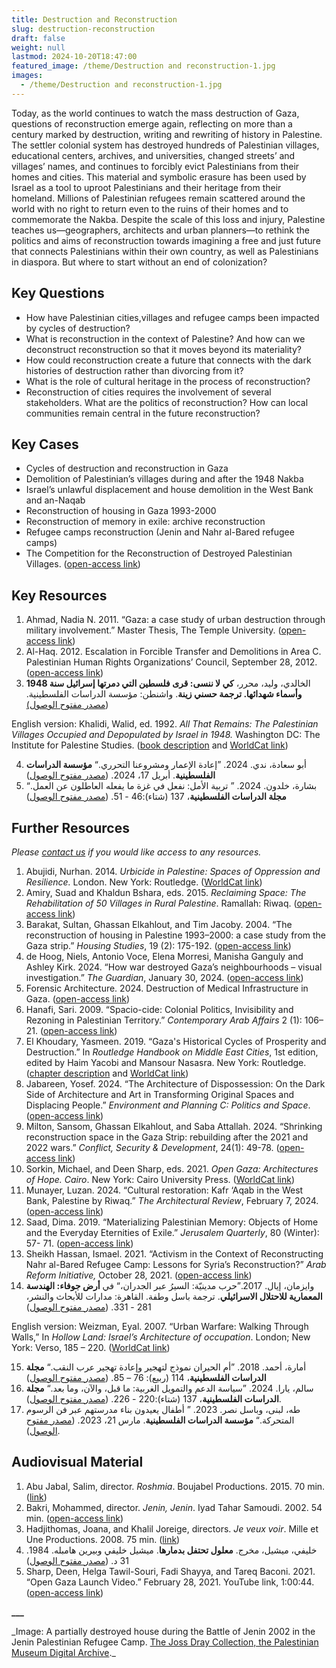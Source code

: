 ```yaml
---
title: Destruction and Reconstruction
slug: destruction-reconstruction
draft: false
weight: null
lastmod: 2024-10-20T18:47:00
featured_image: /theme/Destruction and reconstruction-1.jpg
images:
  - /theme/Destruction and reconstruction-1.jpg
---
```

Today, as the world continues to watch the mass destruction of Gaza, questions of reconstruction emerge again, reflecting on more than a century marked by destruction, writing and rewriting of history in Palestine. The settler colonial system has destroyed hundreds of Palestinian villages, educational centers, archives, and universities, changed streets’ and villages’ names, and continues to forcibly evict Palestinians from their homes and cities. This material and symbolic erasure has been used by Israel as a tool to uproot Palestinians and their heritage from their homeland. Millions of Palestinian refugees remain scattered around the world with no right to return even to the ruins of their homes and to commemorate the Nakba. Despite the scale of this loss and injury, Palestine teaches us—geographers, architects and urban planners—to rethink the politics and aims of reconstruction towards imagining a free and just future that connects Palestinians within their own country, as well as Palestinians in diaspora. But where to start without an end of colonization?

## Key Questions

- How have Palestinian cities,villages and refugee camps been impacted by cycles of destruction?
- What is reconstruction in the context of Palestine? And how can we deconstruct reconstruction so that it moves beyond its materiality?
- How could reconstruction create a future that connects with the dark histories of destruction rather than divorcing from it?
- What is the role of cultural heritage in the process of reconstruction?
- Reconstruction of cities requires the involvement of several stakeholders. What are the politics of reconstruction? How can local communities remain central in the future reconstruction?

## Key Cases

- Cycles of destruction and reconstruction in Gaza
- Demolition of Palestinian’s villages during and after the 1948 Nakba
- Israel’s unlawful displacement and house demolition in the West Bank and an-Naqab
- Reconstruction of housing in Gaza 1993-2000
- Reconstruction of memory in exile: archive reconstruction
- Refugee camps reconstruction (Jenin and Nahr al-Bared refugee camps)
- The Competition for the Reconstruction of Destroyed Palestinian Villages. ([open-access link](https://www.plands.org/en/competition-news))

## Key Resources

1. Ahmad, Nadia N. 2011. “Gaza: a case study of urban destruction through military involvement.” Master Thesis, The Temple University. ([open-access link](https://scholarshare.temple.edu/bitstream/handle/20.500.12613/645/Ahmad_temple_0225M_10714.pdf?sequence=1&isAllowed=y))
2. Al-Haq. 2012. Escalation in Forcible Transfer and Demolitions in Area C. Palestinian Human Rights Organizations’ Council, September 28, 2012. ([open-access link](https://docslib.org/doc/2743276/escalation-in-forcible-transfer-and-demolitions-in-area-c-al-haq-on))
3. الخالدي، وليد، محرر، **كي لا ننسى: قرى فلسطين التي دمرتها إسرائيل سنة 1948 وأسماء شهدائها. ترجمة حسني زينة**. واشنطن: مؤسسة الدراسات الفلسطينية. ([مصدر مفتوح الوصول)](https://archive.org/details/1948_20221204/page/n9/mode/2up)

English version: Khalidi, Walid, ed. 1992. _All That Remains: The Palestinian Villages Occupied and Depopulated by Israel in 1948._ Washington DC: The Institute for Palestine Studies. ([book description](https://www.palestine-studies.org/en/node/1649445) and [WorldCat link](https://search.worldcat.org/title/25632612))

4. أبو سعادة، ندي. 2024. ”إعادة الإعمار ومشروعنا التحرري.“ **مؤسسة الدراسات الفلسطينية**. أبريل 17، 2024. ([مصدر مفتوح الوصول](https://www.palestine-studies.org/ar/node/1655449))
5. بشارة، خلدون. 2024. ” تربية الأمل: نفعل في غزة ما يفعله العاطلون عن العمل.“ **مجلة الدراسات الفلسطينية**، 137 (شتاء):46 - 51. ([مصدر مفتوح الوصول](https://www.palestine-studies.org/ar/node/1654963))

## Further Resources

_Please&#32;[contact us](https://palestine.araburbanism.com/contact/)&#32;if you would like access to any resources._

1. Abujidi, Nurhan. 2014. _Urbicide in Palestine: Spaces of Oppression and Resilience._ London. New York: Routledge. ([WorldCat link](https://search.worldcat.org/title/863043800))
2. Amiry, Suad and Khaldun Bshara, eds. 2015. _Reclaiming Space: The Rehabilitation of 50 Villages in Rural Palestine_. Ramallah: Riwaq. ([open-access link](https://palestine.araburbanism.com/img/RECLAIMING%20SPACE%20RIWAQ%202015.pdf))
3. Barakat, Sultan, Ghassan Elkahlout, and Tim Jacoby. 2004. “The reconstruction of housing in Palestine 1993–2000: a case study from the Gaza strip.” _Housing Studies_, 19 (2): 175-192. ([open-access link](https://www.academia.edu/1165907/The_reconstruction_of_housing_in_Palestine_1993_2000_a_case_study_from_the_Gaza_Strip))
4. de Hoog, Niels, Antonio Voce, Elena Morresi, Manisha Ganguly and Ashley Kirk. 2024. “How war destroyed Gaza’s neighbourhoods – visual investigation.” _The Guardian_, January 30, 2024. ([open-access link](https://www.theguardian.com/world/ng-interactive/2024/jan/30/how-war-destroyed-gazas-neighbourhoods-visual-investigation?source=pmbug.com))
5. Forensic Architecture. 2024. Destruction of Medical Infrastructure in Gaza. ([open-access link](https://forensic-architecture.org/investigation/destruction-of-medical-infrastructure-in-gaza))
6. Hanafi, Sari. 2009. “Spacio-cide: Colonial Politics, Invisibility and Rezoning in Palestinian Territory.” _Contemporary Arab Affairs_ 2 (1): 106–21. ([open-access link](https://www.academia.edu/5966113/Spacio_cide_colonial_politics_invisibility_and_rezoning_in_Palestinian_territory))
7. El Khoudary, Yasmeen. 2019. “Gaza's Historical Cycles of Prosperity and Destruction.” In _Routledge Handbook on Middle East Cities_, 1st edition, edited by Haim Yacobi and Mansour Nasasra. New York: Routledge. ([chapter description](https://www.taylorfrancis.com/chapters/edit/10.4324/9781315625164-7/gaza-historical-cycles-prosperity-destruction-yasmeen-el-khoudary) and [WorldCat link](https://search.worldcat.org/title/1089841501))
8. Jabareen, Yosef. 2024. “The Architecture of Dispossession: On the Dark Side of Architecture and Art in Transforming Original Spaces and Displacing People.” _Environment and Planning C: Politics and Space_. ([open-access link](https://doi.org/10.1177/23996544241259312)) 
9. Milton, Sansom, Ghassan Elkahlout, and Saba Attallah. 2024. “Shrinking reconstruction space in the Gaza Strip: rebuilding after the 2021 and 2022 wars.” _Conflict, Security & Development_, 24(1): 49-78. ([open-access link](https://www.tandfonline.com/doi/full/10.1080/14678802.2024.2314034))
10. Sorkin, Michael, and Deen Sharp, eds. 2021. _Open Gaza: Architectures of Hope. Cairo_. New York: Cairo University Press. ([WorldCat link](https://search.worldcat.org/title/1162796841))
11. Munayer, Luzan. 2024. “Cultural restoration: Kafr ‘Aqab in the West Bank, Palestine by Riwaq.” _The Architectural Review_, February 7, 2024. ([open-access link](https://www.architectural-review.com/buildings/cultural-restoration-kafr-aqab-in-the-west-bank-palestine-by-riwaq#:~:text=Founded%20in%201991%2C%20Riwaq%20is,development%20of%20Palestine's%20architectural%20heritage))
12. Saad, Dima. 2019. “Materializing Palestinian Memory: Objects of Home and the Everyday Eternities of Exile.” _Jerusalem Quarterly_, 80 (Winter): 57- 71. ([open-access link](https://www.palestine-studies.org/sites/default/files/jq-articles/Pages%20from%20JQ80%20-%20Saad.pdf))
13. Sheikh Hassan, Ismael. 2021. “Activism in the Context of Reconstructing Nahr al-Bared Refugee Camp: Lessons for Syria’s Reconstruction?” _Arab Reform Initiative,_ October 28, 2021. ([open-access link](https://www.arab-reform.net/publication/activism-in-the-context-of-reconstructing-nahr-al-bared-refugee-camp-lessons-for-syrias-reconstruction/))
14. وايزمان، إيال. 2017.”حرب مدينيّة: السيرُ عبر الجدران،“ في **أرض جوفاء: الهندسة المعمارية للاحتلال الاسرائيلي**. ترجمة باسل وطفة. القاهرة: مدارات للأبحاث والنشر، 281 - 331. ([مصدر مفتوح الوصول](https://archive.org/details/20210510_20210510_2152/page/n331/mode/2up))

English version: Weizman, Eyal. 2007. “Urban Warfare: Walking Through Walls,” In _Hollow Land: Israel’s Architecture of occupation_. London; New York: Verso, 185 – 220. ([WorldCat link](https://search.worldcat.org/title/989789841))

15. أمارة، أحمد. 2018. ”أم الحيران نموذج لتهجير وإعادة تهجير عرب النقب.“ **مجلة الدراسات الفلسطينية**، 114 (ربيع): 76 – 85. ([مصدر مفتوح الوصول](https://store.palestine-studies.org/sites/default/files/mdf-articles/076-085.pdf))
16. سالم، يارا. 2024. ”سياسة الدعم والتمويل الغربية: ما قبل، والآن، وما بعد.“ **مجلة الدراسات الفلسطينية**، 137 (شتاء):220 - 226. ([مصدر مفتوح الوصول](https://www.palestine-studies.org/ar/node/1654964)).
17. طه، لبنى، وباسل نصر. 2023. ” أطفال يعيدون بناء مدرستهم عبر فن الرسوم المتحركة.“ **مؤسسة الدراسات الفلسطينية**. مارس 21، 2023. ([مصدر مفتوح الوصول](https://www.palestine-studies.org/ar/node/1653752)).

## Audiovisual Material

1. Abu Jabal, Salim, director. _Roshmia_. Boujabel Productions. 2015. 70 min. ([link](https://www.youtube.com/watch?v=1PHYtQu5NSU))
2. Bakri, Mohammed, director. _Jenin, Jenin_. Iyad Tahar Samoudi. 2002. 54 min. ([open-access link](https://www.youtube.com/watch?v=dU9iNGc5Bf4))
3. Hadjithomas, Joana, and Khalil Joreige, directors. _Je veux voir_. Mille et Une Productions. 2008. 75 min. ([link](https://vimeo.com/153902289))
4. خليفي، ميشيل، مخرج. **معلول تحتفل بدمارها**. ميشيل خليفي وبيرين هامبله. 1984. 31 د. ([مصدر مفتوح الوصول](https://www.youtube.com/watch?v=D44KIMcPRnQ))
5. Sharp, Deen, Helga Tawil-Souri, Fadi Shayya, and Tareq Baconi. 2021. “Open Gaza Launch Video.” February 28, 2021. YouTube link, 1:00:44. ([open-access link](https://www.youtube.com/watch?v=RumfL3-3wQ4&t=475s))

**\_\_\_**

\_Image: A partially destroyed house during the Battle of Jenin 2002 in the Jenin Palestinian Refugee Camp. [The Joss Dray Collection, the Palestinian Museum Digital Archive](https://www.palarchive.org/index.php/Detail/objects/30615/lang/en_US).\_
